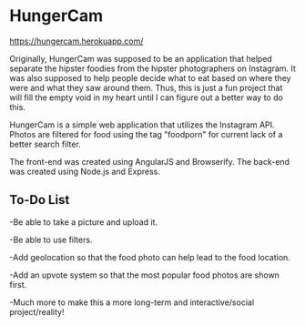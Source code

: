 # HungerCam

https://hungercam.herokuapp.com/

Originally, HungerCam was supposed to be an application that helped separate the
hipster foodies from the hipster photographers on Instagram. It was also supposed
to help people decide what to eat based on where they were and what they saw around
them. Thus, this is just a fun project that will fill the empty void in my heart
until I can figure out a better way to do this.

HungerCam is a simple web application that utilizes the Instagram API. Photos are
filtered for food using the tag "foodporn" for current lack of a better search
filter.

The front-end was created using AngularJS and Browserify. The back-end was created
using Node.js and Express.

## To-Do List

-Be able to take a picture and upload it.

-Be able to use filters.

-Add geolocation so that the food photo can help lead to the food location.

-Add an upvote system so that the most popular food photos are shown first.

-Much more to make this a more long-term and interactive/social project/reality!

